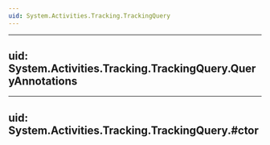 ```yaml
---
uid: System.Activities.Tracking.TrackingQuery
---
```


---
uid: System.Activities.Tracking.TrackingQuery.QueryAnnotations
---

---
uid: System.Activities.Tracking.TrackingQuery.#ctor
---
